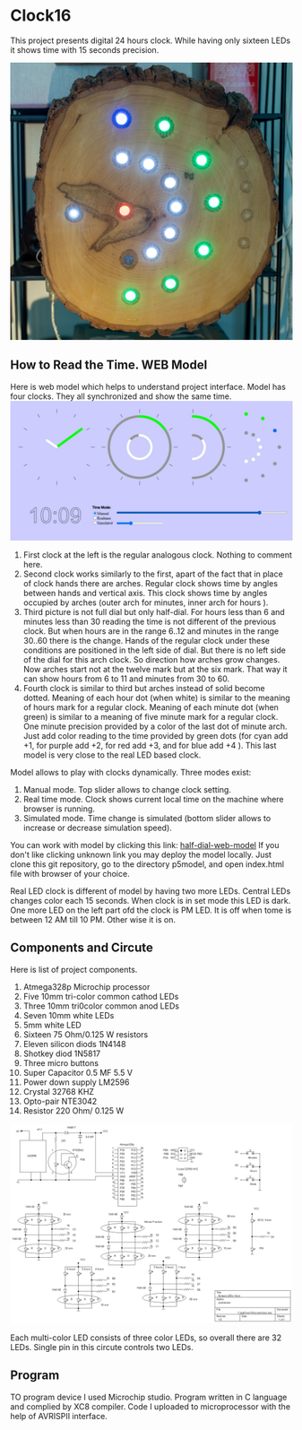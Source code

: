 # Clock16
This project presents digital 24 hours clock.  While having only sixteen LEDs it shows time with 15 seconds precision.

![CLOCK](./images/IMKP5093_acr.jpg)

## How to Read the Time. WEB Model
Here is web model which helps to understand project interface. Model has four clocks. They all synchronized and show the same time.
![MODEL](./images/simulation.jpg) 
1. First clock at the left is the regular analogous clock. Nothing to comment here.
2. Second clock works similarly to the first, apart of the fact that in place  of clock hands there are arches. Regular clock shows time by  angles between hands and  vertical axis. This clock shows time by angles occupied by arches (outer arch for minutes, inner arch for hours ).
3. Third picture  is not full dial but only half-dial. For hours less than 6 and minutes less than 30  reading the time is not different of the previous clock. But when hours are in the range 6..12 and minutes in the range 30..60 there is the change. Hands of the regular clock under these conditions  are positioned in the left side of dial. But there is no left side of the dial for this arch clock. So direction how arches grow changes. Now arches start not at the twelve mark but at the six  mark. That way it can show hours from 6 to 11 and minutes from 30 to 60.
4. Fourth  clock is similar to third but arches instead of solid become dotted. Meaning of each hour dot  (when white) is similar to the meaning of hours mark for a regular clock.   Meaning of each minute dot (when green) is similar to a meaning of five minute mark for a regular clock. One minute precision provided by a color of the last dot of minute arch. Just add color reading to the time provided by green dots (for cyan add +1, for purple add +2, for red add +3, and for blue add +4 ).  This last model is very close to the real LED based clock.  

Model allows to play with clocks dynamically. Three modes exist:
1. Manual mode. Top slider allows to change clock setting.
2. Real time mode. Clock shows current local time on the machine where browser is running.
3. Simulated mode. Time change is simulated (bottom slider allows to increase or decrease simulation speed).

You can work with model by clicking this link: [half-dial-web-model](https://filedn.com/lRLB6A8XqsC4voY39bLNwCj/Clock16/)
If you don't like clicking unknown link you may deploy the model locally. Just clone this git repository, go to the directory p5model, and open index.html file with browser of your choice.

Real LED clock is different of model  by having two more LEDs. Central LEDs changes color each 15 seconds. When clock is in set mode this LED is dark.  One more LED on the left part ofd the clock is PM LED. It is off when tome is between 12 AM till 10 PM. Other wise it is on. 


## Components and Circute
Here is list of project components.

1. Atmega328p Microchip processor
2. Five 10mm tri-color  common cathod LEDs
3. Three 10mm tri0color common anod LEDs
4. Seven 10mm white LEDs
5. 5mm white LED
6. Sixteen 75 Ohm/0.125 W  resistors
9. Eleven silicon diods 1N4148
10. Shotkey diod 1N5817
11. Three  micro buttons
12. Super Capacitor 0.5 MF 5.5 V
13. Power down supply LM2596
14. Crystal 32768 KHZ
15. Opto-pair NTE3042
16. Resistor 220 Ohm/ 0.125 W

![CIRCUTE](./images/clock.jpg) 

 Each multi-color LED consists of three color LEDs, so overall there are 32 LEDs. Single pin in this circute controls  two LEDs.  

## Program

TO program device I used Microchip studio. Program written in C language and complied by XC8 compiler. Code I  uploaded to microprocessor with the help of AVRISPII interface.


